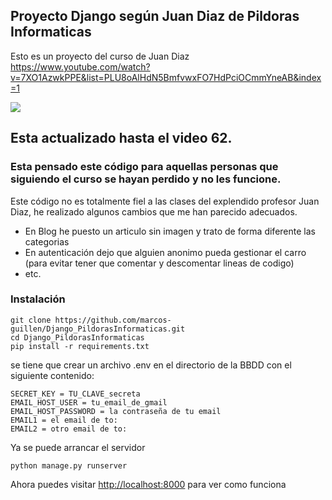 ## Proyecto Django según Juan Diaz de Pildoras Informaticas

Esto es un proyecto del curso de Juan Diaz https://www.youtube.com/watch?v=7XO1AzwkPPE&list=PLU8oAlHdN5BmfvwxFO7HdPciOCmmYneAB&index=1


![](./screenshot.png)

## Esta actualizado hasta el video 62.

### Esta pensado este código para aquellas personas que siguiendo el curso se hayan perdido y no les funcione.


Este código no es totalmente fiel a las clases del explendido profesor Juan Diaz, he realizado algunos cambios que me han parecido adecuados.





* En Blog he puesto un articulo sin imagen y trato de forma diferente las categorias
* En autenticación dejo que alguien anonimo pueda gestionar el carro (para evitar tener que comentar y descomentar lineas de codigo)
* etc.


### Instalación

```
git clone https://github.com/marcos-guillen/Django_PildorasInformaticas.git
cd Django_PildorasInformaticas
pip install -r requirements.txt
```
se tiene que crear un archivo .env en el directorio de la BBDD con el siguiente contenido:
```
SECRET_KEY = TU_CLAVE_secreta
EMAIL_HOST_USER = tu_email_de_gmail
EMAIL_HOST_PASSWORD = la contraseña de tu email
EMAIL1 = el email de to:
EMAIL2 = otro email de to:
```
Ya se puede arrancar el servidor
```
python manage.py runserver
```

Ahora puedes visitar <a href="http://localhost:8000" target="_blank">http://localhost:8000</a> para ver como funciona